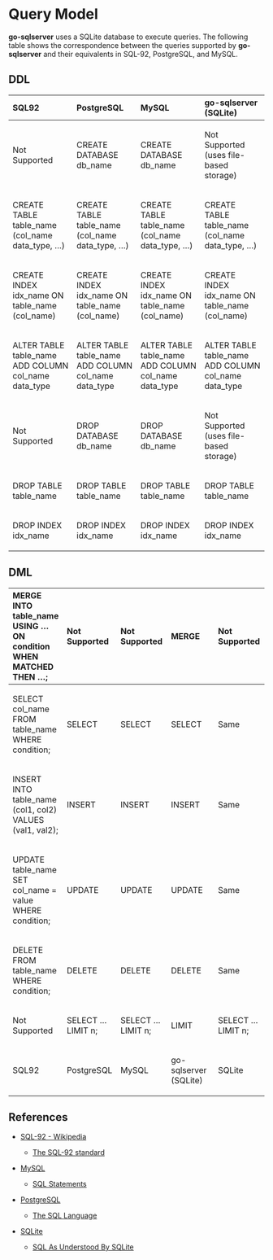 # Query Model

**go-sqlserver** uses a SQLite database to execute queries. The following table shows the correspondence between the queries supported by **go-sqlserver** and their equivalents in SQL-92, PostgreSQL, and MySQL.

## DDL

<table>
<colgroup>
<col style="width: 25%" />
<col style="width: 25%" />
<col style="width: 25%" />
<col style="width: 25%" />
</colgroup>
<thead>
<tr>
<th style="text-align: left;">SQL92</th>
<th style="text-align: left;">PostgreSQL</th>
<th style="text-align: left;">MySQL</th>
<th style="text-align: left;">go-sqlserver (SQLite)</th>
</tr>
</thead>
<tbody>
<tr>
<td style="text-align: left;"><p>Not Supported</p></td>
<td style="text-align: left;"><p>CREATE DATABASE db_name</p></td>
<td style="text-align: left;"><p>CREATE DATABASE db_name</p></td>
<td style="text-align: left;"><p>Not Supported (uses file-based storage)</p></td>
</tr>
<tr>
<td style="text-align: left;"><p>CREATE TABLE table_name (col_name data_type, …​)</p></td>
<td style="text-align: left;"><p>CREATE TABLE table_name (col_name data_type, …​)</p></td>
<td style="text-align: left;"><p>CREATE TABLE table_name (col_name data_type, …​)</p></td>
<td style="text-align: left;"><p>CREATE TABLE table_name (col_name data_type, …​)</p></td>
</tr>
<tr>
<td style="text-align: left;"><p>CREATE INDEX idx_name ON table_name (col_name)</p></td>
<td style="text-align: left;"><p>CREATE INDEX idx_name ON table_name (col_name)</p></td>
<td style="text-align: left;"><p>CREATE INDEX idx_name ON table_name (col_name)</p></td>
<td style="text-align: left;"><p>CREATE INDEX idx_name ON table_name (col_name)</p></td>
</tr>
<tr>
<td style="text-align: left;"><p>ALTER TABLE table_name ADD COLUMN col_name data_type</p></td>
<td style="text-align: left;"><p>ALTER TABLE table_name ADD COLUMN col_name data_type</p></td>
<td style="text-align: left;"><p>ALTER TABLE table_name ADD COLUMN col_name data_type</p></td>
<td style="text-align: left;"><p>ALTER TABLE table_name ADD COLUMN col_name data_type</p></td>
</tr>
<tr>
<td style="text-align: left;"><p>Not Supported</p></td>
<td style="text-align: left;"><p>DROP DATABASE db_name</p></td>
<td style="text-align: left;"><p>DROP DATABASE db_name</p></td>
<td style="text-align: left;"><p>Not Supported (uses file-based storage)</p></td>
</tr>
<tr>
<td style="text-align: left;"><p>DROP TABLE table_name</p></td>
<td style="text-align: left;"><p>DROP TABLE table_name</p></td>
<td style="text-align: left;"><p>DROP TABLE table_name</p></td>
<td style="text-align: left;"><p>DROP TABLE table_name</p></td>
</tr>
<tr>
<td style="text-align: left;"><p>DROP INDEX idx_name</p></td>
<td style="text-align: left;"><p>DROP INDEX idx_name</p></td>
<td style="text-align: left;"><p>DROP INDEX idx_name</p></td>
<td style="text-align: left;"><p>DROP INDEX idx_name</p></td>
</tr>
</tbody>
</table>

## DML

<table>
<colgroup>
<col style="width: 20%" />
<col style="width: 20%" />
<col style="width: 20%" />
<col style="width: 20%" />
<col style="width: 20%" />
</colgroup>
<thead>
<tr>
<th style="text-align: left;">MERGE INTO table_name USING …​ ON condition WHEN MATCHED THEN …​;</th>
<th style="text-align: left;">Not Supported</th>
<th style="text-align: left;">Not Supported</th>
<th style="text-align: left;">MERGE</th>
<th style="text-align: left;">Not Supported</th>
</tr>
</thead>
<tbody>
<tr>
<td style="text-align: left;"><p>SELECT col_name FROM table_name WHERE condition;</p></td>
<td style="text-align: left;"><p>SELECT</p></td>
<td style="text-align: left;"><p>SELECT</p></td>
<td style="text-align: left;"><p>SELECT</p></td>
<td style="text-align: left;"><p>Same</p></td>
</tr>
<tr>
<td style="text-align: left;"><p>INSERT INTO table_name (col1, col2) VALUES (val1, val2);</p></td>
<td style="text-align: left;"><p>INSERT</p></td>
<td style="text-align: left;"><p>INSERT</p></td>
<td style="text-align: left;"><p>INSERT</p></td>
<td style="text-align: left;"><p>Same</p></td>
</tr>
<tr>
<td style="text-align: left;"><p>UPDATE table_name SET col_name = value WHERE condition;</p></td>
<td style="text-align: left;"><p>UPDATE</p></td>
<td style="text-align: left;"><p>UPDATE</p></td>
<td style="text-align: left;"><p>UPDATE</p></td>
<td style="text-align: left;"><p>Same</p></td>
</tr>
<tr>
<td style="text-align: left;"><p>DELETE FROM table_name WHERE condition;</p></td>
<td style="text-align: left;"><p>DELETE</p></td>
<td style="text-align: left;"><p>DELETE</p></td>
<td style="text-align: left;"><p>DELETE</p></td>
<td style="text-align: left;"><p>Same</p></td>
</tr>
<tr>
<td style="text-align: left;"><p>Not Supported</p></td>
<td style="text-align: left;"><p>SELECT …​ LIMIT n;</p></td>
<td style="text-align: left;"><p>SELECT …​ LIMIT n;</p></td>
<td style="text-align: left;"><p>LIMIT</p></td>
<td style="text-align: left;"><p>SELECT …​ LIMIT n;</p></td>
</tr>
<tr>
<td style="text-align: left;"><p>SQL92</p></td>
<td style="text-align: left;"><p>PostgreSQL</p></td>
<td style="text-align: left;"><p>MySQL</p></td>
<td style="text-align: left;"><p>go-sqlserver (SQLite)</p></td>
<td style="text-align: left;"><p>SQLite</p></td>
</tr>
</tbody>
</table>

## References

-   [SQL-92 - Wikipedia](https://en.wikipedia.org/wiki/SQL-92)

    -   [The SQL-92 standard](https://www.contrib.andrew.cmu.edu/~shadow/sql/sql1992.txt)

-   [MySQL](https://dev.mysql.com)

    -   [SQL Statements](https://dev.mysql.com/doc/refman/8.0/en/sql-statements.html)

-   [PostgreSQL](https://www.postgresql.org)

    -   [The SQL Language](https://www.postgresql.org/docs/current/sql.html)

-   [SQLite](https://sqlite.org)

    -   [SQL As Understood By SQLite](https://www.sqlite.org/lang.html)
